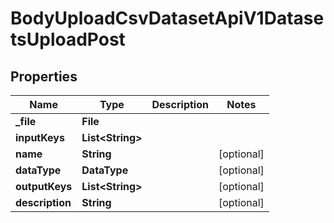 

# BodyUploadCsvDatasetApiV1DatasetsUploadPost


## Properties

| Name | Type | Description | Notes |
|------------ | ------------- | ------------- | -------------|
|**_file** | **File** |  |  |
|**inputKeys** | **List&lt;String&gt;** |  |  |
|**name** | **String** |  |  [optional] |
|**dataType** | **DataType** |  |  [optional] |
|**outputKeys** | **List&lt;String&gt;** |  |  [optional] |
|**description** | **String** |  |  [optional] |



